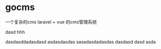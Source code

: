 # gocms
一个复杂的cms
laravel + vue 的cms管理系统

dasd
hhh

dasdasddadasdasd
asdasdasdas
sasadasdadasdas
dasdasd
dasd asda